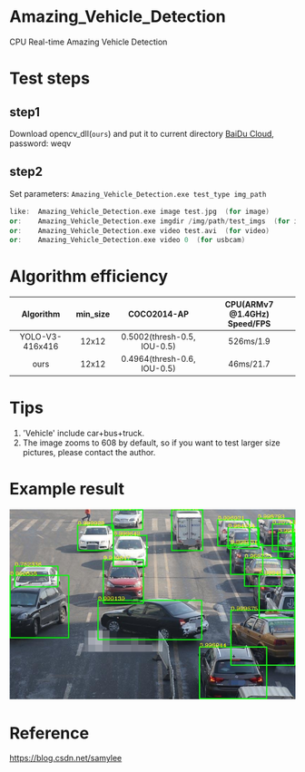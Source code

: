 # Amazing_Vehicle_Detection
CPU Real-time Amazing Vehicle Detection
# Test steps
## step1
Download opencv_dll(`ours`) and put it to current directory [BaiDu Cloud](https://pan.baidu.com/s/1veDxI7dquI_ZPFctC6hpiA), password: weqv
## step2
Set parameters:
`Amazing_Vehicle_Detection.exe test_type img_path`
```cpp
like:  Amazing_Vehicle_Detection.exe image test.jpg  (for image)
or:    Amazing_Vehicle_Detection.exe imgdir /img/path/test_imgs  (for imgdir)
or:    Amazing_Vehicle_Detection.exe video test.avi  (for video)
or:    Amazing_Vehicle_Detection.exe video 0  (for usbcam)
```
# Algorithm efficiency
| Algorithm | min_size | COCO2014-AP | CPU(ARMv7 @1.4GHz) Speed/FPS |
|:------:|:------:|:------:|:------:|
| YOLO-V3-416x416  | 12x12 | 0.5002(thresh-0.5, IOU-0.5) |526ms/1.9|
| ours  | 12x12 | 0.4964(thresh-0.6, IOU-0.5) |46ms/21.7|
# Tips
1. 'Vehicle' include car+bus+truck.  
2. The image zooms to 608 by default, so if you want to test larger size pictures, please contact the author.
# Example result
![image](https://github.com/samylee/Amazing_Vehicle_Detection/blob/master/result/3.jpg)
# Reference
https://blog.csdn.net/samylee
